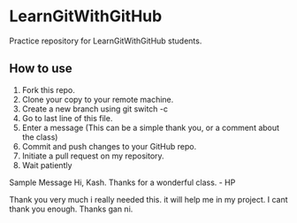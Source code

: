 # LearnGitWithGitHub
Practice repository for LearnGitWithGitHub students.

## How to use
1. Fork this repo.
2. Clone your copy to your remote machine.
3. Create a new branch using git switch -c
4. Go to last line of this file.
5. Enter a message (This can be a simple thank you, or a comment about the class)
6. Commit and push changes to your GitHub repo.
7. Initiate a pull request on my repository.
8. Wait patiently


Sample Message
Hi, Kash. Thanks for a wonderful class. - HP


Thank you very much i really needed this. it will help me in my project. I cant thank you enough.
Thanks gan ni.